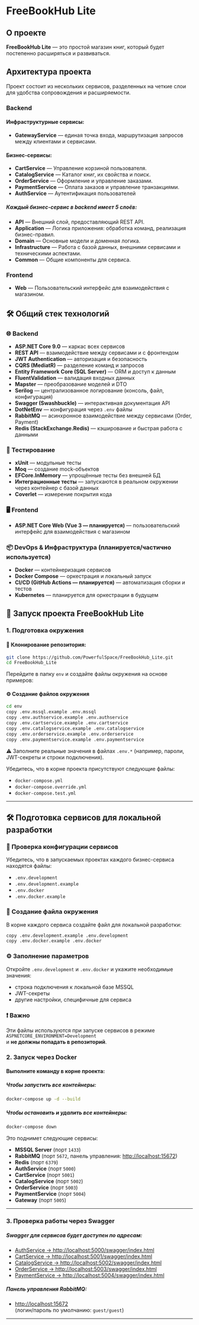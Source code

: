 # FreeBookHub Lite

## О проекте
**FreeBookHub Lite** — это простой магазин книг, который будет постепенно расширяться и развиваться.

## Архитектура проекта
Проект состоит из нескольких сервисов, разделенных на четкие слои для удобства сопровождения и расширяемости.

### Backend

#### Инфраструктурные сервисы:
- **GatewayService** — единая точка входа, маршрутизация запросов между клиентами и сервисами.

#### Бизнес-сервисы:
- **CartService** — Управление корзиной пользователя.
- **CatalogService** — Каталог книг, их свойства и поиск.
- **OrderService** — Оформление и управление заказами.
- **PaymentService** — Оплата заказов и управление транзакциями.
- **AuthService** — Аутентификация пользователей

##### Каждый бизнес-сервис в backend имеет 5 слоёв:

- **API** — Внешний слой, предоставляющий REST API.
- **Application** — Логика приложения: обработка команд, реализация бизнес-правил.
- **Domain** — Основные модели и доменная логика.
- **Infrastructure** — Работа с базой данных, внешними сервисами и техническими аспектами.
- **Common** —  Общие компоненты для сервиса.


### Frontend
- **Web** — Пользовательский интерфейс для взаимодействия с магазином.


## 🛠 Общий стек технологий

### 🌐 Backend
- **ASP.NET Core 9.0** — каркас всех сервисов
- **REST API** — взаимодействие между сервисами и с фронтендом
- **JWT Authentication** — авторизация и безопасность
- **CQRS (MediatR)** — разделение команд и запросов
- **Entity Framework Core (SQL Server)** — ORM и доступ к данным
- **FluentValidation** — валидация входных данных
- **Mapster** — преобразование моделей и DTO
- **Serilog** — централизованное логирование (консоль, файл, конфигурация)
- **Swagger (Swashbuckle)** — интерактивная документация API
- **DotNetEnv** — конфигурация через `.env` файлы
- **RabbitMQ** — асинхронное взаимодействие между сервисами (Order, Payment)
- **Redis (StackExchange.Redis)** — кэширование и быстрая работа с данными

### 🧪 Тестирование
- **xUnit** — модульные тесты
- **Moq** — создание mock-объектов
- **EFCore.InMemory** — упрощённые тесты без внешней БД
- **Интеграционные тесты** — запускаются в реальном окружении через контейнер с базой данных
- **Coverlet** — измерение покрытия кода

### 🖥 Frontend
- **ASP.NET Core Web (Vue 3 — планируется)** — пользовательский интерфейс для взаимодействия с магазином

### 📦 DevOps & Инфраструктура (планируется/частично используется)
- **Docker** — контейнеризация сервисов
- **Docker Compose** — оркестрация и локальный запуск
- **CI/CD (GitHub Actions — планируется)** — автоматизация сборки и тестов
- **Kubernetes** — планируется для оркестрации в будущем


## 🚀 Запуск проекта FreeBookHub Lite

### 1. Подготовка окружения

#### 🔁 Клонирование репозитория:

```bash
git clone https://github.com/PowerfulSpace/FreeBookHub_Lite.git
cd FreeBookHub_Lite
```

Перейдите в папку `env` и создайте файлы окружения на основе примеров:
#### ⚙️ Создание файлов окружения
```bash
cd env
copy .env.mssql.example .env.mssql
copy .env.authservice.example .env.authservice
copy .env.cartservice.example .env.cartservice
copy .env.catalogservice.example .env.catalogservice
copy .env.orderservice.example .env.orderservice
copy .env.paymentservice.example .env.paymentservice
```
⚠️ Заполните реальные значения в файлах `.env.*` (например, пароли, JWT-секреты и строки подключения).


Убедитесь, что в корне проекта присутствуют следующие файлы:

- `docker-compose.yml`  
- `docker-compose.override.yml`
- `docker-compose.test.yml`
---

## 🛠 Подготовка сервисов для локальной разработки

### 🧩 Проверка конфигурации сервисов
Убедитесь, что в запускаемых проектах каждого бизнес-сервиса находятся файлы:

- `.env.development`  
- `.env.development.example`
- `.env.docker`
- `.env.docker.example`


### 📁 Создание файла окружения

В корне каждого сервиса создайте файл для локальной разработки:

```bash
copy .env.development.example .env.development
copy .env.docker.example .env.docker
```

### ⚙️ Заполнение параметров

Откройте `.env.development` и `.env.docker` и укажите необходимые значения:

- строка подключения к локальной базе MSSQL  
- JWT-секреты  
- другие настройки, специфичные для сервиса  

### ❗ Важно

Эти файлы используются при запуске сервисов в режиме `ASPNETCORE_ENVIRONMENT=Development`  
и **не должны попадать в репозиторий**.

### 2. Запуск через Docker

#### Выполните команду в корне проекта:

##### Чтобы запустить все контейнеры:

```bash
docker-compose up -d --build
```

##### Чтобы остановить и удалить все контейнеры:

```bash
docker-compose down
```

Это поднимет следующие сервисы:

- **MSSQL Server** (порт `1433`)  
- **RabbitMQ** (порт `5672`, панель управления: [http://localhost:15672](http://localhost:15672))  
- **Redis** (порт `6379`)  
- **AuthService** (порт `5000`)  
- **CartService** (порт `5001`)  
- **CatalogService** (порт `5002`)  
- **OrderService** (порт `5003`)  
- **PaymentService** (порт `5004`)
- **Gateway** (порт `5005`)  

---

### 3. Проверка работы через Swagger

##### Swagger для сервисов будет доступен по адресам:

- [AuthService → http://localhost:5000/swagger/index.html](http://localhost:5000/swagger/index.html)  
- [CartService → http://localhost:5001/swagger/index.html](http://localhost:5001/swagger/index.html)  
- [CatalogService → http://localhost:5002/swagger/index.html](http://localhost:5002/swagger/index.html)  
- [OrderService → http://localhost:5003/swagger/index.html](http://localhost:5003/swagger/index.html)  
- [PaymentService → http://localhost:5004/swagger/index.html](http://localhost:5004/swagger/index.html)  

##### Панель управления RabbitMQ:

- [http://localhost:15672](http://localhost:15672)  
  (логин/пароль по умолчанию: `guest/guest`)

---


